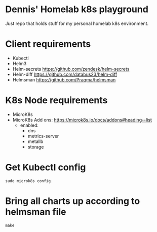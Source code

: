# Dennis' Homelab k8s playground
Just repo that holds stuff for my personal homelab k8s environment.

# Client requirements
- Kubectl
- Helm3
- Helm-secrets https://github.com/zendesk/helm-secrets
- Helm-diff https://github.com/databus23/helm-diff
- Helmsman https://github.com/Praqma/helmsman

# K8s Node requirements
- MicroK8s
- MicroK8s Add ons: https://microk8s.io/docs/addons#heading--list
    - enabled:
        - dns
        - metrics-server
        - metallb
        - storage

# Get Kubectl config
```sudo microk8s config```

# Bring all charts up according to helmsman file
```make```
